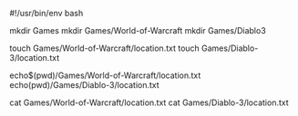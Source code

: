 #!/usr/bin/env bash

mkdir Games
mkdir Games/World-of-Warcraft
mkdir Games/Diablo3

touch Games/World-of-Warcraft/location.txt
touch Games/Diablo-3/location.txt

echo$(pwd)/Games/World-of-Warcraft/location.txt
echo(pwd)/Games/Diablo-3/location.txt

cat Games/World-of-Warcraft/location.txt
cat Games/Diablo-3/location.txt

